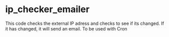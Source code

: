 # ip_checker_emailer
This code checks the external IP adress and checks to see if its changed.  If it has changed, it will send an email.  To be used with Cron

